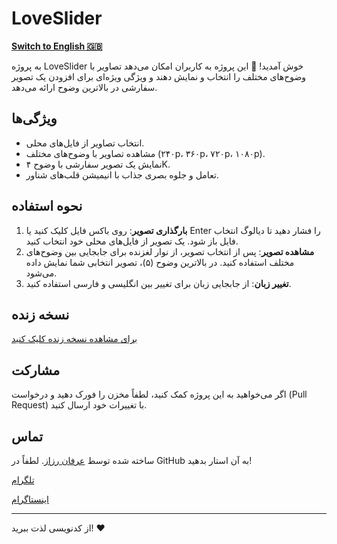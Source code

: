 # LoveSlider

[**Switch to English 🇬🇧**](README.md)

به پروژه LoveSlider خوش آمدید! 🎉 این پروژه به کاربران امکان می‌دهد تصاویر با وضوح‌های مختلف را انتخاب و نمایش دهند و ویژگی ویژه‌ای برای افزودن یک تصویر سفارشی در بالاترین وضوح ارائه می‌دهد.

## ویژگی‌ها

- انتخاب تصاویر از فایل‌های محلی.
- مشاهده تصاویر با وضوح‌های مختلف (۲۴۰p، ۳۶۰p، ۷۲۰p، ۱۰۸۰p).
- نمایش یک تصویر سفارشی با وضوح ۴K.
- تعامل و جلوه بصری جذاب با انیمیشن قلب‌های شناور.

## نحوه استفاده

1. **بارگذاری تصویر**: روی باکس فایل کلیک کنید یا Enter را فشار دهید تا دیالوگ انتخاب فایل باز شود. یک تصویر از فایل‌های محلی خود انتخاب کنید.
2. **مشاهده تصویر**: پس از انتخاب تصویر، از نوار لغزنده برای جابجایی بین وضوح‌های مختلف استفاده کنید. در بالاترین وضوح (۵)، تصویر انتخابی شما نمایش داده می‌شود.
3. **تغییر زبان**: از جابجایی زبان برای تغییر بین انگلیسی و فارسی استفاده کنید.

## نسخه زنده

[برای مشاهده نسخه زنده کلیک کنید](https://erfanrazzaz.github.io/LoveSlider/)

## مشارکت

اگر می‌خواهید به این پروژه کمک کنید، لطفاً مخزن را فورک دهید و درخواست (Pull Request) با تغییرات خود ارسال کنید.

## تماس

ساخته شده توسط [عرفان رزاز](https://github.com/erfanrazzaz). لطفاً در GitHub به آن استار بدهید!

[تلگرام](https://t.me/erfan_razzaz)

[اینستاگرام](https://instagram.com/erfan.razzaz)

---

از کدنویسی لذت ببرید! ❤️

